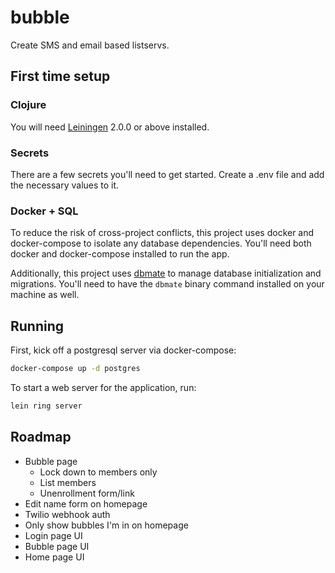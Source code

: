 # bubble

Create SMS and email based listservs.

## First time setup

### Clojure 
You will need [Leiningen][] 2.0.0 or above installed.

[leiningen]: https://github.com/technomancy/leiningen

### Secrets

There are a few secrets you'll need to get started. Create a .env file and add the necessary values to it. 

### Docker + SQL

To reduce the risk of cross-project conflicts, this project uses docker and docker-compose to isolate any database dependencies. You'll need both docker and docker-compose installed to run the app.

Additionally, this project uses [dbmate](https://github.com/amacneil/dbmate) to manage database initialization and migrations. You'll need to have the `dbmate` binary command installed on your machine as well.

## Running

First, kick off a postgresql server via docker-compose:

``` sh
docker-compose up -d postgres
```

To start a web server for the application, run:
  
``` sh
lein ring server
```

## Roadmap

- Bubble page
  - Lock down to members only
  - List members
  - Unenrollment form/link
- Edit name form on homepage
- Twilio webhook auth
- Only show bubbles I'm in on homepage
- Login page UI
- Bubble page UI 
- Home page UI 
